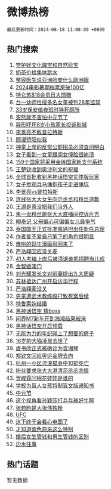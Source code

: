 # 微博热榜

`最后更新时间：2024-08-18 11:08:09 +0800`

## 热门搜索

1. [守护好文化瑰宝和自然珍宝](https://m.weibo.cn/search?containerid=100103type%3D1%26t%3D10%26q%3D%23%E5%AE%88%E6%8A%A4%E5%A5%BD%E6%96%87%E5%8C%96%E7%91%B0%E5%AE%9D%E5%92%8C%E8%87%AA%E7%84%B6%E7%8F%8D%E5%AE%9D%23&stream_entry_id=51&isnewpage=1&extparam=seat%3D1%26stream_entry_id%3D51%26c_type%3D51%26dgr%3D0%26cate%3D10103%26q%3D%2523%25E5%25AE%2588%25E6%258A%25A4%25E5%25A5%25BD%25E6%2596%2587%25E5%258C%2596%25E7%2591%25B0%25E5%25AE%259D%25E5%2592%258C%25E8%2587%25AA%25E7%2584%25B6%25E7%258F%258D%25E5%25AE%259D%2523%26pos%3D0%26filter_type%3Drealtimehot%26display_time%3D1723950488%26pre_seqid%3D172395048880390486185)
1. [奶茶价格集体跳水](https://m.weibo.cn/search?containerid=100103type%3D1%26t%3D10%26q%3D%23%E5%A5%B6%E8%8C%B6%E4%BB%B7%E6%A0%BC%E9%9B%86%E4%BD%93%E8%B7%B3%E6%B0%B4%23&stream_entry_id=31&isnewpage=1&extparam=seat%3D1%26stream_entry_id%3D31%26q%3D%2523%25E5%25A5%25B6%25E8%258C%25B6%25E4%25BB%25B7%25E6%25A0%25BC%25E9%259B%2586%25E4%25BD%2593%25E8%25B7%25B3%25E6%25B0%25B4%2523%26dgr%3D0%26pos%3D0%26filter_type%3Drealtimehot%26band_rank%3D1%26c_type%3D31%26lcate%3D5001%26realpos%3D1%26cate%3D5001%26flag%3D1%26display_time%3D1723950488%26pre_seqid%3D172395048880390486185)
1. [整容医生说亚洲脸安什么欧洲眼](https://m.weibo.cn/search?containerid=100103type%3D1%26t%3D10%26q%3D%23%E6%95%B4%E5%AE%B9%E5%8C%BB%E7%94%9F%E8%AF%B4%E4%BA%9A%E6%B4%B2%E8%84%B8%E5%AE%89%E4%BB%80%E4%B9%88%E6%AC%A7%E6%B4%B2%E7%9C%BC%23&stream_entry_id=31&isnewpage=1&extparam=seat%3D1%26stream_entry_id%3D31%26q%3D%2523%25E6%2595%25B4%25E5%25AE%25B9%25E5%258C%25BB%25E7%2594%259F%25E8%25AF%25B4%25E4%25BA%259A%25E6%25B4%25B2%25E8%2584%25B8%25E5%25AE%2589%25E4%25BB%2580%25E4%25B9%2588%25E6%25AC%25A7%25E6%25B4%25B2%25E7%259C%25BC%2523%26dgr%3D0%26pos%3D1%26filter_type%3Drealtimehot%26band_rank%3D2%26c_type%3D31%26lcate%3D5001%26realpos%3D2%26cate%3D5001%26flag%3D2%26display_time%3D1723950488%26pre_seqid%3D172395048880390486185)
1. [2024电影暑期档票房破100亿](https://m.weibo.cn/search?containerid=100103type%3D1%26t%3D10%26q%3D%232024%E7%94%B5%E5%BD%B1%E6%9A%91%E6%9C%9F%E6%A1%A3%E7%A5%A8%E6%88%BF%E7%A0%B4100%E4%BA%BF%23&stream_entry_id=31&isnewpage=1&extparam=seat%3D1%26stream_entry_id%3D31%26q%3D%25232024%25E7%2594%25B5%25E5%25BD%25B1%25E6%259A%2591%25E6%259C%259F%25E6%25A1%25A3%25E7%25A5%25A8%25E6%2588%25BF%25E7%25A0%25B4100%25E4%25BA%25BF%2523%26dgr%3D0%26pos%3D2%26filter_type%3Drealtimehot%26band_rank%3D3%26c_type%3D31%26lcate%3D5001%26realpos%3D3%26cate%3D5001%26flag%3D1%26display_time%3D1723950488%26pre_seqid%3D172395048880390486185)
1. [特仑苏818会员日大馈赠](https://m.weibo.cn/search?containerid=100103type%3D1%26t%3D10%26q%3D%23%E7%89%B9%E4%BB%91%E8%8B%8F818%E4%BC%9A%E5%91%98%E6%97%A5%E5%A4%A7%E9%A6%88%E8%B5%A0%23&stream_entry_id=31&isnewpage=1&extparam=seat%3D1%26stream_entry_id%3D31%26q%3D%2523%25E7%2589%25B9%25E4%25BB%2591%25E8%258B%258F818%25E4%25BC%259A%25E5%2591%2598%25E6%2597%25A5%25E5%25A4%25A7%25E9%25A6%2588%25E8%25B5%25A0%2523%26dgr%3D0%26adid%3D250518%26pos%3D3%26filter_type%3Drealtimehot%26band_rank%3D4%26c_type%3D31%26is_ad_pos%3D1%26lcate%3D5001%26topic_ad%3D1%26cate%3D5001%26display_time%3D1723950488%26pre_seqid%3D172395048880390486185)
1. [台一幼师性侵多名女童被判28年监禁](https://m.weibo.cn/search?containerid=100103type%3D1%26t%3D10%26q%3D%23%E5%8F%B0%E4%B8%80%E5%B9%BC%E5%B8%88%E6%80%A7%E4%BE%B5%E5%A4%9A%E5%90%8D%E5%A5%B3%E7%AB%A5%E8%A2%AB%E5%88%A428%E5%B9%B4%E7%9B%91%E7%A6%81%23&stream_entry_id=31&isnewpage=1&extparam=seat%3D1%26stream_entry_id%3D31%26q%3D%2523%25E5%258F%25B0%25E4%25B8%2580%25E5%25B9%25BC%25E5%25B8%2588%25E6%2580%25A7%25E4%25BE%25B5%25E5%25A4%259A%25E5%2590%258D%25E5%25A5%25B3%25E7%25AB%25A5%25E8%25A2%25AB%25E5%2588%25A428%25E5%25B9%25B4%25E7%259B%2591%25E7%25A6%2581%2523%26dgr%3D0%26pos%3D4%26filter_type%3Drealtimehot%26band_rank%3D4%26c_type%3D31%26lcate%3D5001%26realpos%3D4%26cate%3D5001%26flag%3D1%26display_time%3D1723950488%26pre_seqid%3D172395048880390486185)
1. [33岁保安值夜班时猝死厕所](https://m.weibo.cn/search?containerid=100103type%3D1%26t%3D10%26q%3D%2333%E5%B2%81%E4%BF%9D%E5%AE%89%E5%80%BC%E5%A4%9C%E7%8F%AD%E6%97%B6%E7%8C%9D%E6%AD%BB%E5%8E%95%E6%89%80%23&stream_entry_id=31&isnewpage=1&extparam=seat%3D1%26stream_entry_id%3D31%26q%3D%252333%25E5%25B2%2581%25E4%25BF%259D%25E5%25AE%2589%25E5%2580%25BC%25E5%25A4%259C%25E7%258F%25AD%25E6%2597%25B6%25E7%258C%259D%25E6%25AD%25BB%25E5%258E%2595%25E6%2589%2580%2523%26dgr%3D0%26pos%3D5%26filter_type%3Drealtimehot%26band_rank%3D5%26c_type%3D31%26lcate%3D5001%26realpos%3D5%26cate%3D5001%26flag%3D0%26display_time%3D1723950488%26pre_seqid%3D172395048880390486185)
1. [突然就不害怕中元节了](https://m.weibo.cn/search?containerid=100103type%3D1%26t%3D10%26q%3D%E7%AA%81%E7%84%B6%E5%B0%B1%E4%B8%8D%E5%AE%B3%E6%80%95%E4%B8%AD%E5%85%83%E8%8A%82%E4%BA%86&stream_entry_id=31&isnewpage=1&extparam=seat%3D1%26stream_entry_id%3D31%26q%3D%25E7%25AA%2581%25E7%2584%25B6%25E5%25B0%25B1%25E4%25B8%258D%25E5%25AE%25B3%25E6%2580%2595%25E4%25B8%25AD%25E5%2585%2583%25E8%258A%2582%25E4%25BA%2586%26dgr%3D0%26pos%3D6%26filter_type%3Drealtimehot%26band_rank%3D6%26c_type%3D31%26lcate%3D5001%26realpos%3D6%26cate%3D5001%26flag%3D2%26display_time%3D1723950488%26pre_seqid%3D172395048880390486185)
1. [异形吓坏8岁小孩家长投诉影城](https://m.weibo.cn/search?containerid=100103type%3D1%26t%3D10%26q%3D%23%E5%BC%82%E5%BD%A2%E5%90%93%E5%9D%8F8%E5%B2%81%E5%B0%8F%E5%AD%A9%E5%AE%B6%E9%95%BF%E6%8A%95%E8%AF%89%E5%BD%B1%E5%9F%8E%23&stream_entry_id=31&isnewpage=1&extparam=seat%3D1%26stream_entry_id%3D31%26q%3D%2523%25E5%25BC%2582%25E5%25BD%25A2%25E5%2590%2593%25E5%259D%258F8%25E5%25B2%2581%25E5%25B0%258F%25E5%25AD%25A9%25E5%25AE%25B6%25E9%2595%25BF%25E6%258A%2595%25E8%25AF%2589%25E5%25BD%25B1%25E5%259F%258E%2523%26dgr%3D0%26pos%3D7%26filter_type%3Drealtimehot%26band_rank%3D7%26c_type%3D31%26lcate%3D5001%26realpos%3D7%26cate%3D5001%26flag%3D2%26display_time%3D1723950488%26pre_seqid%3D172395048880390486185)
1. [李景亮不敌普拉特斯](https://m.weibo.cn/search?containerid=100103type%3D1%26t%3D10%26q%3D%23%E6%9D%8E%E6%99%AF%E4%BA%AE%E4%B8%8D%E6%95%8C%E6%99%AE%E6%8B%89%E7%89%B9%E6%96%AF%23&stream_entry_id=31&isnewpage=1&extparam=seat%3D1%26stream_entry_id%3D31%26q%3D%2523%25E6%259D%258E%25E6%2599%25AF%25E4%25BA%25AE%25E4%25B8%258D%25E6%2595%258C%25E6%2599%25AE%25E6%258B%2589%25E7%2589%25B9%25E6%2596%25AF%2523%26dgr%3D0%26pos%3D8%26filter_type%3Drealtimehot%26band_rank%3D8%26c_type%3D31%26lcate%3D5001%26realpos%3D8%26cate%3D5001%26flag%3D1%26display_time%3D1723950488%26pre_seqid%3D172395048880390486185)
1. [顾漫骄阳似我](https://m.weibo.cn/search?containerid=100103type%3D1%26t%3D10%26q%3D%E9%A1%BE%E6%BC%AB%E9%AA%84%E9%98%B3%E4%BC%BC%E6%88%91&stream_entry_id=31&isnewpage=1&extparam=seat%3D1%26stream_entry_id%3D31%26q%3D%25E9%25A1%25BE%25E6%25BC%25AB%25E9%25AA%2584%25E9%2598%25B3%25E4%25BC%25BC%25E6%2588%2591%26dgr%3D0%26pos%3D9%26filter_type%3Drealtimehot%26band_rank%3D9%26c_type%3D31%26lcate%3D5001%26realpos%3D9%26cate%3D5001%26flag%3D2%26display_time%3D1723950488%26pre_seqid%3D172395048880390486185)
1. [神童上岸的反常公职招录必须查问明白](https://m.weibo.cn/search?containerid=100103type%3D1%26t%3D10%26q%3D%23%E7%A5%9E%E7%AB%A5%E4%B8%8A%E5%B2%B8%E7%9A%84%E5%8F%8D%E5%B8%B8%E5%85%AC%E8%81%8C%E6%8B%9B%E5%BD%95%E5%BF%85%E9%A1%BB%E6%9F%A5%E9%97%AE%E6%98%8E%E7%99%BD%23&stream_entry_id=31&isnewpage=1&extparam=seat%3D1%26stream_entry_id%3D31%26q%3D%2523%25E7%25A5%259E%25E7%25AB%25A5%25E4%25B8%258A%25E5%25B2%25B8%25E7%259A%2584%25E5%258F%258D%25E5%25B8%25B8%25E5%2585%25AC%25E8%2581%258C%25E6%258B%259B%25E5%25BD%2595%25E5%25BF%2585%25E9%25A1%25BB%25E6%259F%25A5%25E9%2597%25AE%25E6%2598%258E%25E7%2599%25BD%2523%26dgr%3D0%26pos%3D10%26filter_type%3Drealtimehot%26band_rank%3D10%26c_type%3D31%26lcate%3D5001%26realpos%3D10%26cate%3D5001%26flag%3D1%26display_time%3D1723950488%26pre_seqid%3D172395048880390486185)
1. [女子看到一女童跟闺女撞脸很崩溃](https://m.weibo.cn/search?containerid=100103type%3D1%26t%3D10%26q%3D%23%E5%A5%B3%E5%AD%90%E7%9C%8B%E5%88%B0%E4%B8%80%E5%A5%B3%E7%AB%A5%E8%B7%9F%E9%97%BA%E5%A5%B3%E6%92%9E%E8%84%B8%E5%BE%88%E5%B4%A9%E6%BA%83%23&stream_entry_id=31&isnewpage=1&extparam=seat%3D1%26stream_entry_id%3D31%26q%3D%2523%25E5%25A5%25B3%25E5%25AD%2590%25E7%259C%258B%25E5%2588%25B0%25E4%25B8%2580%25E5%25A5%25B3%25E7%25AB%25A5%25E8%25B7%259F%25E9%2597%25BA%25E5%25A5%25B3%25E6%2592%259E%25E8%2584%25B8%25E5%25BE%2588%25E5%25B4%25A9%25E6%25BA%2583%2523%26dgr%3D0%26pos%3D11%26filter_type%3Drealtimehot%26band_rank%3D11%26c_type%3D31%26lcate%3D5001%26realpos%3D11%26cate%3D5001%26flag%3D2%26display_time%3D1723950488%26pre_seqid%3D172395048880390486185)
1. [159个国家将采用金砖国家新支付系统](https://m.weibo.cn/search?containerid=100103type%3D1%26t%3D10%26q%3D%23159%E4%B8%AA%E5%9B%BD%E5%AE%B6%E5%B0%86%E9%87%87%E7%94%A8%E9%87%91%E7%A0%96%E5%9B%BD%E5%AE%B6%E6%96%B0%E6%94%AF%E4%BB%98%E7%B3%BB%E7%BB%9F%23&stream_entry_id=31&isnewpage=1&extparam=seat%3D1%26stream_entry_id%3D31%26q%3D%2523159%25E4%25B8%25AA%25E5%259B%25BD%25E5%25AE%25B6%25E5%25B0%2586%25E9%2587%2587%25E7%2594%25A8%25E9%2587%2591%25E7%25A0%2596%25E5%259B%25BD%25E5%25AE%25B6%25E6%2596%25B0%25E6%2594%25AF%25E4%25BB%2598%25E7%25B3%25BB%25E7%25BB%259F%2523%26dgr%3D0%26pos%3D12%26filter_type%3Drealtimehot%26band_rank%3D12%26c_type%3D31%26lcate%3D5001%26realpos%3D12%26cate%3D5001%26flag%3D0%26display_time%3D1723950488%26pre_seqid%3D172395048880390486185)
1. [王楚钦收到奥沙利文的祝福](https://m.weibo.cn/search?containerid=100103type%3D1%26t%3D10%26q%3D%E7%8E%8B%E6%A5%9A%E9%92%A6%E6%94%B6%E5%88%B0%E5%A5%A5%E6%B2%99%E5%88%A9%E6%96%87%E7%9A%84%E7%A5%9D%E7%A6%8F&stream_entry_id=31&isnewpage=1&extparam=seat%3D1%26stream_entry_id%3D31%26q%3D%25E7%258E%258B%25E6%25A5%259A%25E9%2592%25A6%25E6%2594%25B6%25E5%2588%25B0%25E5%25A5%25A5%25E6%25B2%2599%25E5%2588%25A9%25E6%2596%2587%25E7%259A%2584%25E7%25A5%259D%25E7%25A6%258F%26dgr%3D0%26pos%3D13%26filter_type%3Drealtimehot%26band_rank%3D13%26c_type%3D31%26lcate%3D5001%26realpos%3D13%26cate%3D5001%26flag%3D2%26display_time%3D1723950488%26pre_seqid%3D172395048880390486185)
1. [全球首批收到黑神话悟空实体版玩家](https://m.weibo.cn/search?containerid=100103type%3D1%26t%3D10%26q%3D%23%E5%85%A8%E7%90%83%E9%A6%96%E6%89%B9%E6%94%B6%E5%88%B0%E9%BB%91%E7%A5%9E%E8%AF%9D%E6%82%9F%E7%A9%BA%E5%AE%9E%E4%BD%93%E7%89%88%E7%8E%A9%E5%AE%B6%23&stream_entry_id=31&isnewpage=1&extparam=seat%3D1%26stream_entry_id%3D31%26q%3D%2523%25E5%2585%25A8%25E7%2590%2583%25E9%25A6%2596%25E6%2589%25B9%25E6%2594%25B6%25E5%2588%25B0%25E9%25BB%2591%25E7%25A5%259E%25E8%25AF%259D%25E6%2582%259F%25E7%25A9%25BA%25E5%25AE%259E%25E4%25BD%2593%25E7%2589%2588%25E7%258E%25A9%25E5%25AE%25B6%2523%26dgr%3D0%26pos%3D14%26filter_type%3Drealtimehot%26band_rank%3D14%26c_type%3D31%26lcate%3D5001%26realpos%3D14%26cate%3D5001%26flag%3D1%26display_time%3D1723950488%26pre_seqid%3D172395048880390486185)
1. [女子参观兵马俑抱孩子走进俑坑](https://m.weibo.cn/search?containerid=100103type%3D1%26t%3D10%26q%3D%23%E5%A5%B3%E5%AD%90%E5%8F%82%E8%A7%82%E5%85%B5%E9%A9%AC%E4%BF%91%E6%8A%B1%E5%AD%A9%E5%AD%90%E8%B5%B0%E8%BF%9B%E4%BF%91%E5%9D%91%23&stream_entry_id=31&isnewpage=1&extparam=seat%3D1%26stream_entry_id%3D31%26q%3D%2523%25E5%25A5%25B3%25E5%25AD%2590%25E5%258F%2582%25E8%25A7%2582%25E5%2585%25B5%25E9%25A9%25AC%25E4%25BF%2591%25E6%258A%25B1%25E5%25AD%25A9%25E5%25AD%2590%25E8%25B5%25B0%25E8%25BF%259B%25E4%25BF%2591%25E5%259D%2591%2523%26dgr%3D0%26pos%3D15%26filter_type%3Drealtimehot%26band_rank%3D15%26c_type%3D31%26lcate%3D5001%26realpos%3D15%26cate%3D5001%26flag%3D0%26display_time%3D1723950488%26pre_seqid%3D172395048880390486185)
1. [李景亮vs普拉特斯](https://m.weibo.cn/search?containerid=100103type%3D1%26t%3D10%26q%3D%E6%9D%8E%E6%99%AF%E4%BA%AEvs%E6%99%AE%E6%8B%89%E7%89%B9%E6%96%AF&stream_entry_id=31&isnewpage=1&extparam=seat%3D1%26stream_entry_id%3D31%26q%3D%25E6%259D%258E%25E6%2599%25AF%25E4%25BA%25AEvs%25E6%2599%25AE%25E6%258B%2589%25E7%2589%25B9%25E6%2596%25AF%26dgr%3D0%26pos%3D16%26filter_type%3Drealtimehot%26band_rank%3D16%26c_type%3D31%26lcate%3D5001%26realpos%3D16%26cate%3D5001%26flag%3D1%26display_time%3D1723950488%26pre_seqid%3D172395048880390486185)
1. [连线张大大女生向范丞丞和粉丝道歉](https://m.weibo.cn/search?containerid=100103type%3D1%26t%3D10%26q%3D%23%E8%BF%9E%E7%BA%BF%E5%BC%A0%E5%A4%A7%E5%A4%A7%E5%A5%B3%E7%94%9F%E5%90%91%E8%8C%83%E4%B8%9E%E4%B8%9E%E5%92%8C%E7%B2%89%E4%B8%9D%E9%81%93%E6%AD%89%23&stream_entry_id=31&isnewpage=1&extparam=seat%3D1%26stream_entry_id%3D31%26q%3D%2523%25E8%25BF%259E%25E7%25BA%25BF%25E5%25BC%25A0%25E5%25A4%25A7%25E5%25A4%25A7%25E5%25A5%25B3%25E7%2594%259F%25E5%2590%2591%25E8%258C%2583%25E4%25B8%259E%25E4%25B8%259E%25E5%2592%258C%25E7%25B2%2589%25E4%25B8%259D%25E9%2581%2593%25E6%25AD%2589%2523%26dgr%3D0%26pos%3D17%26filter_type%3Drealtimehot%26band_rank%3D17%26c_type%3D31%26lcate%3D5001%26realpos%3D17%26cate%3D5001%26flag%3D1%26display_time%3D1723950488%26pre_seqid%3D172395048880390486185)
1. [王源是真没把我们当外人](https://m.weibo.cn/search?containerid=100103type%3D1%26t%3D10%26q%3D%E7%8E%8B%E6%BA%90%E6%98%AF%E7%9C%9F%E6%B2%A1%E6%8A%8A%E6%88%91%E4%BB%AC%E5%BD%93%E5%A4%96%E4%BA%BA&stream_entry_id=31&isnewpage=1&extparam=seat%3D1%26stream_entry_id%3D31%26q%3D%25E7%258E%258B%25E6%25BA%2590%25E6%2598%25AF%25E7%259C%259F%25E6%25B2%25A1%25E6%258A%258A%25E6%2588%2591%25E4%25BB%25AC%25E5%25BD%2593%25E5%25A4%2596%25E4%25BA%25BA%26dgr%3D0%26pos%3D18%26filter_type%3Drealtimehot%26band_rank%3D18%26c_type%3D31%26lcate%3D5001%26realpos%3D18%26cate%3D5001%26flag%3D1%26display_time%3D1723950488%26pre_seqid%3D172395048880390486185)
1. [朱一龙粉丝跑张大大直播间控诉片方](https://m.weibo.cn/search?containerid=100103type%3D1%26t%3D10%26q%3D%E6%9C%B1%E4%B8%80%E9%BE%99%E7%B2%89%E4%B8%9D%E8%B7%91%E5%BC%A0%E5%A4%A7%E5%A4%A7%E7%9B%B4%E6%92%AD%E9%97%B4%E6%8E%A7%E8%AF%89%E7%89%87%E6%96%B9&stream_entry_id=31&isnewpage=1&extparam=seat%3D1%26stream_entry_id%3D31%26q%3D%25E6%259C%25B1%25E4%25B8%2580%25E9%25BE%2599%25E7%25B2%2589%25E4%25B8%259D%25E8%25B7%2591%25E5%25BC%25A0%25E5%25A4%25A7%25E5%25A4%25A7%25E7%259B%25B4%25E6%2592%25AD%25E9%2597%25B4%25E6%258E%25A7%25E8%25AF%2589%25E7%2589%2587%25E6%2596%25B9%26dgr%3D0%26pos%3D19%26filter_type%3Drealtimehot%26band_rank%3D19%26c_type%3D31%26lcate%3D5001%26realpos%3D19%26cate%3D5001%26flag%3D0%26display_time%3D1723950488%26pre_seqid%3D172395048880390486185)
1. [柳舟记 父母偏心可偏偏女儿最争气](https://m.weibo.cn/search?containerid=100103type%3D1%26t%3D10%26q%3D%E6%9F%B3%E8%88%9F%E8%AE%B0+%E7%88%B6%E6%AF%8D%E5%81%8F%E5%BF%83%E5%8F%AF%E5%81%8F%E5%81%8F%E5%A5%B3%E5%84%BF%E6%9C%80%E4%BA%89%E6%B0%94&stream_entry_id=31&isnewpage=1&extparam=seat%3D1%26stream_entry_id%3D31%26q%3D%25E6%259F%25B3%25E8%2588%259F%25E8%25AE%25B0%2520%25E7%2588%25B6%25E6%25AF%258D%25E5%2581%258F%25E5%25BF%2583%25E5%258F%25AF%25E5%2581%258F%25E5%2581%258F%25E5%25A5%25B3%25E5%2584%25BF%25E6%259C%2580%25E4%25BA%2589%25E6%25B0%2594%26dgr%3D0%26pos%3D20%26filter_type%3Drealtimehot%26band_rank%3D20%26c_type%3D31%26lcate%3D5001%26realpos%3D20%26cate%3D5001%26flag%3D1%26display_time%3D1723950488%26pre_seqid%3D172395048880390486185)
1. [泰国国王正式批准佩通坦出任新任总理](https://m.weibo.cn/search?containerid=100103type%3D1%26t%3D10%26q%3D%23%E6%B3%B0%E5%9B%BD%E5%9B%BD%E7%8E%8B%E6%AD%A3%E5%BC%8F%E6%89%B9%E5%87%86%E4%BD%A9%E9%80%9A%E5%9D%A6%E5%87%BA%E4%BB%BB%E6%96%B0%E4%BB%BB%E6%80%BB%E7%90%86%23&stream_entry_id=31&isnewpage=1&extparam=seat%3D1%26stream_entry_id%3D31%26q%3D%2523%25E6%25B3%25B0%25E5%259B%25BD%25E5%259B%25BD%25E7%258E%258B%25E6%25AD%25A3%25E5%25BC%258F%25E6%2589%25B9%25E5%2587%2586%25E4%25BD%25A9%25E9%2580%259A%25E5%259D%25A6%25E5%2587%25BA%25E4%25BB%25BB%25E6%2596%25B0%25E4%25BB%25BB%25E6%2580%25BB%25E7%2590%2586%2523%26dgr%3D0%26pos%3D21%26filter_type%3Drealtimehot%26band_rank%3D21%26c_type%3D31%26lcate%3D5001%26realpos%3D21%26cate%3D5001%26flag%3D1%26display_time%3D1723950488%26pre_seqid%3D172395048880390486185)
1. [作者爱不爱自己笔下的角色很明显](https://m.weibo.cn/search?containerid=100103type%3D1%26t%3D10%26q%3D%E4%BD%9C%E8%80%85%E7%88%B1%E4%B8%8D%E7%88%B1%E8%87%AA%E5%B7%B1%E7%AC%94%E4%B8%8B%E7%9A%84%E8%A7%92%E8%89%B2%E5%BE%88%E6%98%8E%E6%98%BE&stream_entry_id=31&isnewpage=1&extparam=seat%3D1%26stream_entry_id%3D31%26q%3D%25E4%25BD%259C%25E8%2580%2585%25E7%2588%25B1%25E4%25B8%258D%25E7%2588%25B1%25E8%2587%25AA%25E5%25B7%25B1%25E7%25AC%2594%25E4%25B8%258B%25E7%259A%2584%25E8%25A7%2592%25E8%2589%25B2%25E5%25BE%2588%25E6%2598%258E%25E6%2598%25BE%26dgr%3D0%26pos%3D22%26filter_type%3Drealtimehot%26band_rank%3D22%26c_type%3D31%26lcate%3D5001%26realpos%3D22%26cate%3D5001%26flag%3D0%26display_time%3D1723950488%26pre_seqid%3D172395048880390486185)
1. [难哄的妈生漫画风回来了](https://m.weibo.cn/search?containerid=100103type%3D1%26t%3D10%26q%3D%E9%9A%BE%E5%93%84%E7%9A%84%E5%A6%88%E7%94%9F%E6%BC%AB%E7%94%BB%E9%A3%8E%E5%9B%9E%E6%9D%A5%E4%BA%86&stream_entry_id=31&isnewpage=1&extparam=seat%3D1%26stream_entry_id%3D31%26q%3D%25E9%259A%25BE%25E5%2593%2584%25E7%259A%2584%25E5%25A6%2588%25E7%2594%259F%25E6%25BC%25AB%25E7%2594%25BB%25E9%25A3%258E%25E5%259B%259E%25E6%259D%25A5%25E4%25BA%2586%26dgr%3D0%26pos%3D23%26filter_type%3Drealtimehot%26band_rank%3D23%26c_type%3D31%26lcate%3D5001%26realpos%3D23%26cate%3D5001%26flag%3D1%26display_time%3D1723950488%26pre_seqid%3D172395048880390486185)
1. [严浩翔回应没关麦](https://m.weibo.cn/search?containerid=100103type%3D1%26t%3D10%26q%3D%23%E4%B8%A5%E6%B5%A9%E7%BF%94%E5%9B%9E%E5%BA%94%E6%B2%A1%E5%85%B3%E9%BA%A6%23&stream_entry_id=31&isnewpage=1&extparam=seat%3D1%26stream_entry_id%3D31%26q%3D%2523%25E4%25B8%25A5%25E6%25B5%25A9%25E7%25BF%2594%25E5%259B%259E%25E5%25BA%2594%25E6%25B2%25A1%25E5%2585%25B3%25E9%25BA%25A6%2523%26dgr%3D0%26pos%3D24%26filter_type%3Drealtimehot%26band_rank%3D24%26c_type%3D31%26lcate%3D5001%26realpos%3D24%26cate%3D5001%26flag%3D0%26display_time%3D1723950488%26pre_seqid%3D172395048880390486185)
1. [41人考编上岸后被清退谁把招聘当儿戏](https://m.weibo.cn/search?containerid=100103type%3D1%26t%3D10%26q%3D%2341%E4%BA%BA%E8%80%83%E7%BC%96%E4%B8%8A%E5%B2%B8%E5%90%8E%E8%A2%AB%E6%B8%85%E9%80%80%E8%B0%81%E6%8A%8A%E6%8B%9B%E8%81%98%E5%BD%93%E5%84%BF%E6%88%8F%23&stream_entry_id=31&isnewpage=1&extparam=seat%3D1%26stream_entry_id%3D31%26q%3D%252341%25E4%25BA%25BA%25E8%2580%2583%25E7%25BC%2596%25E4%25B8%258A%25E5%25B2%25B8%25E5%2590%258E%25E8%25A2%25AB%25E6%25B8%2585%25E9%2580%2580%25E8%25B0%2581%25E6%258A%258A%25E6%258B%259B%25E8%2581%2598%25E5%25BD%2593%25E5%2584%25BF%25E6%2588%258F%2523%26dgr%3D0%26pos%3D25%26filter_type%3Drealtimehot%26band_rank%3D25%26c_type%3D31%26lcate%3D5001%26realpos%3D25%26cate%3D5001%26flag%3D0%26display_time%3D1723950488%26pre_seqid%3D172395048880390486185)
1. [金智媛澳门](https://m.weibo.cn/search?containerid=100103type%3D1%26t%3D10%26q%3D%E9%87%91%E6%99%BA%E5%AA%9B%E6%BE%B3%E9%97%A8&stream_entry_id=31&isnewpage=1&extparam=seat%3D1%26stream_entry_id%3D31%26q%3D%25E9%2587%2591%25E6%2599%25BA%25E5%25AA%259B%25E6%25BE%25B3%25E9%2597%25A8%26dgr%3D0%26pos%3D26%26filter_type%3Drealtimehot%26band_rank%3D26%26c_type%3D31%26lcate%3D5001%26realpos%3D26%26cate%3D5001%26flag%3D0%26display_time%3D1723950488%26pre_seqid%3D172395048880390486185)
1. [刘光耀发长文对前妻提出九大质疑](https://m.weibo.cn/search?containerid=100103type%3D1%26t%3D10%26q%3D%23%E5%88%98%E5%85%89%E8%80%80%E5%8F%91%E9%95%BF%E6%96%87%E5%AF%B9%E5%89%8D%E5%A6%BB%E6%8F%90%E5%87%BA%E4%B9%9D%E5%A4%A7%E8%B4%A8%E7%96%91%23&stream_entry_id=31&isnewpage=1&extparam=seat%3D1%26stream_entry_id%3D31%26q%3D%2523%25E5%2588%2598%25E5%2585%2589%25E8%2580%2580%25E5%258F%2591%25E9%2595%25BF%25E6%2596%2587%25E5%25AF%25B9%25E5%2589%258D%25E5%25A6%25BB%25E6%258F%2590%25E5%2587%25BA%25E4%25B9%259D%25E5%25A4%25A7%25E8%25B4%25A8%25E7%2596%2591%2523%26dgr%3D0%26pos%3D27%26filter_type%3Drealtimehot%26band_rank%3D27%26c_type%3D31%26lcate%3D5001%26realpos%3D27%26cate%3D5001%26flag%3D1%26display_time%3D1723950488%26pre_seqid%3D172395048880390486185)
1. [苏林抵达广州开启访华行程](https://m.weibo.cn/search?containerid=100103type%3D1%26t%3D10%26q%3D%23%E8%8B%8F%E6%9E%97%E6%8A%B5%E8%BE%BE%E5%B9%BF%E5%B7%9E%E5%BC%80%E5%90%AF%E8%AE%BF%E5%8D%8E%E8%A1%8C%E7%A8%8B%23&stream_entry_id=31&isnewpage=1&extparam=seat%3D1%26stream_entry_id%3D31%26q%3D%2523%25E8%258B%258F%25E6%259E%2597%25E6%258A%25B5%25E8%25BE%25BE%25E5%25B9%25BF%25E5%25B7%259E%25E5%25BC%2580%25E5%2590%25AF%25E8%25AE%25BF%25E5%258D%258E%25E8%25A1%258C%25E7%25A8%258B%2523%26dgr%3D0%26pos%3D28%26filter_type%3Drealtimehot%26band_rank%3D28%26c_type%3D31%26lcate%3D5001%26realpos%3D28%26cate%3D5001%26flag%3D1%26display_time%3D1723950488%26pre_seqid%3D172395048880390486185)
1. [严浩翔麦没关](https://m.weibo.cn/search?containerid=100103type%3D1%26t%3D10%26q%3D%E4%B8%A5%E6%B5%A9%E7%BF%94%E9%BA%A6%E6%B2%A1%E5%85%B3&stream_entry_id=31&isnewpage=1&extparam=seat%3D1%26stream_entry_id%3D31%26q%3D%25E4%25B8%25A5%25E6%25B5%25A9%25E7%25BF%2594%25E9%25BA%25A6%25E6%25B2%25A1%25E5%2585%25B3%26dgr%3D0%26pos%3D29%26filter_type%3Drealtimehot%26band_rank%3D29%26c_type%3D31%26lcate%3D5001%26realpos%3D29%26cate%3D5001%26flag%3D0%26display_time%3D1723950488%26pre_seqid%3D172395048880390486185)
1. [男童遭武术教练殴打致死案后续](https://m.weibo.cn/search?containerid=100103type%3D1%26t%3D10%26q%3D%23%E7%94%B7%E7%AB%A5%E9%81%AD%E6%AD%A6%E6%9C%AF%E6%95%99%E7%BB%83%E6%AE%B4%E6%89%93%E8%87%B4%E6%AD%BB%E6%A1%88%E5%90%8E%E7%BB%AD%23&stream_entry_id=31&isnewpage=1&extparam=seat%3D1%26stream_entry_id%3D31%26q%3D%2523%25E7%2594%25B7%25E7%25AB%25A5%25E9%2581%25AD%25E6%25AD%25A6%25E6%259C%25AF%25E6%2595%2599%25E7%25BB%2583%25E6%25AE%25B4%25E6%2589%2593%25E8%2587%25B4%25E6%25AD%25BB%25E6%25A1%2588%25E5%2590%258E%25E7%25BB%25AD%2523%26dgr%3D0%26pos%3D30%26filter_type%3Drealtimehot%26band_rank%3D30%26c_type%3D31%26lcate%3D5001%26realpos%3D30%26cate%3D5001%26flag%3D0%26display_time%3D1723950488%26pre_seqid%3D172395048880390486185)
1. [特鲁索娃结婚](https://m.weibo.cn/search?containerid=100103type%3D1%26t%3D10%26q%3D%23%E7%89%B9%E9%B2%81%E7%B4%A2%E5%A8%83%E7%BB%93%E5%A9%9A%23&stream_entry_id=31&isnewpage=1&extparam=seat%3D1%26stream_entry_id%3D31%26q%3D%2523%25E7%2589%25B9%25E9%25B2%2581%25E7%25B4%25A2%25E5%25A8%2583%25E7%25BB%2593%25E5%25A9%259A%2523%26dgr%3D0%26pos%3D31%26filter_type%3Drealtimehot%26band_rank%3D31%26c_type%3D31%26lcate%3D5001%26realpos%3D31%26cate%3D5001%26flag%3D0%26display_time%3D1723950488%26pre_seqid%3D172395048880390486185)
1. [黑神话悟空 猜boss](https://m.weibo.cn/search?containerid=100103type%3D1%26t%3D10%26q%3D%E9%BB%91%E7%A5%9E%E8%AF%9D%E6%82%9F%E7%A9%BA+%E7%8C%9Cboss&stream_entry_id=31&isnewpage=1&extparam=seat%3D1%26stream_entry_id%3D31%26q%3D%25E9%25BB%2591%25E7%25A5%259E%25E8%25AF%259D%25E6%2582%259F%25E7%25A9%25BA%2520%25E7%258C%259Cboss%26dgr%3D0%26pos%3D32%26filter_type%3Drealtimehot%26band_rank%3D32%26c_type%3D31%26lcate%3D5001%26realpos%3D32%26cate%3D5001%26flag%3D1%26display_time%3D1723950488%26pre_seqid%3D172395048880390486185)
1. [问界M7新车开到海滩结果被淹](https://m.weibo.cn/search?containerid=100103type%3D1%26t%3D10%26q%3D%23%E9%97%AE%E7%95%8CM7%E6%96%B0%E8%BD%A6%E5%BC%80%E5%88%B0%E6%B5%B7%E6%BB%A9%E7%BB%93%E6%9E%9C%E8%A2%AB%E6%B7%B9%23&stream_entry_id=31&isnewpage=1&extparam=seat%3D1%26stream_entry_id%3D31%26q%3D%2523%25E9%2597%25AE%25E7%2595%258CM7%25E6%2596%25B0%25E8%25BD%25A6%25E5%25BC%2580%25E5%2588%25B0%25E6%25B5%25B7%25E6%25BB%25A9%25E7%25BB%2593%25E6%259E%259C%25E8%25A2%25AB%25E6%25B7%25B9%2523%26dgr%3D0%26pos%3D33%26filter_type%3Drealtimehot%26band_rank%3D33%26c_type%3D31%26lcate%3D5001%26realpos%3D33%26cate%3D5001%26flag%3D1%26display_time%3D1723950488%26pre_seqid%3D172395048880390486185)
1. [黑神话悟空开启预载](https://m.weibo.cn/search?containerid=100103type%3D1%26t%3D10%26q%3D%23%E9%BB%91%E7%A5%9E%E8%AF%9D%E6%82%9F%E7%A9%BA%E5%BC%80%E5%90%AF%E9%A2%84%E8%BD%BD%23&stream_entry_id=31&isnewpage=1&extparam=seat%3D1%26stream_entry_id%3D31%26q%3D%2523%25E9%25BB%2591%25E7%25A5%259E%25E8%25AF%259D%25E6%2582%259F%25E7%25A9%25BA%25E5%25BC%2580%25E5%2590%25AF%25E9%25A2%2584%25E8%25BD%25BD%2523%26dgr%3D0%26pos%3D34%26filter_type%3Drealtimehot%26band_rank%3D34%26c_type%3D31%26lcate%3D5001%26realpos%3D34%26cate%3D5001%26flag%3D1%26display_time%3D1723950488%26pre_seqid%3D172395048880390486185)
1. [无能为力的年纪碰上了想要的房子](https://m.weibo.cn/search?containerid=100103type%3D1%26t%3D10%26q%3D%E6%97%A0%E8%83%BD%E4%B8%BA%E5%8A%9B%E7%9A%84%E5%B9%B4%E7%BA%AA%E7%A2%B0%E4%B8%8A%E4%BA%86%E6%83%B3%E8%A6%81%E7%9A%84%E6%88%BF%E5%AD%90&stream_entry_id=31&isnewpage=1&extparam=seat%3D1%26stream_entry_id%3D31%26q%3D%25E6%2597%25A0%25E8%2583%25BD%25E4%25B8%25BA%25E5%258A%259B%25E7%259A%2584%25E5%25B9%25B4%25E7%25BA%25AA%25E7%25A2%25B0%25E4%25B8%258A%25E4%25BA%2586%25E6%2583%25B3%25E8%25A6%2581%25E7%259A%2584%25E6%2588%25BF%25E5%25AD%2590%26dgr%3D0%26pos%3D35%26filter_type%3Drealtimehot%26band_rank%3D35%26c_type%3D31%26lcate%3D5001%26realpos%3D35%26cate%3D5001%26flag%3D0%26display_time%3D1723950488%26pre_seqid%3D172395048880390486185)
1. [16岁的大猫凌晨去世了](https://m.weibo.cn/search?containerid=100103type%3D1%26t%3D10%26q%3D%2316%E5%B2%81%E7%9A%84%E5%A4%A7%E7%8C%AB%E5%87%8C%E6%99%A8%E5%8E%BB%E4%B8%96%E4%BA%86%23&stream_entry_id=31&isnewpage=1&extparam=seat%3D1%26stream_entry_id%3D31%26q%3D%252316%25E5%25B2%2581%25E7%259A%2584%25E5%25A4%25A7%25E7%258C%25AB%25E5%2587%258C%25E6%2599%25A8%25E5%258E%25BB%25E4%25B8%2596%25E4%25BA%2586%2523%26dgr%3D0%26pos%3D36%26filter_type%3Drealtimehot%26band_rank%3D36%26c_type%3D31%26lcate%3D5001%26realpos%3D36%26cate%3D5001%26flag%3D1%26display_time%3D1723950488%26pre_seqid%3D172395048880390486185)
1. [虞书欣正式被确诊为袁湘琴](https://m.weibo.cn/search?containerid=100103type%3D1%26t%3D10%26q%3D%E8%99%9E%E4%B9%A6%E6%AC%A3%E6%AD%A3%E5%BC%8F%E8%A2%AB%E7%A1%AE%E8%AF%8A%E4%B8%BA%E8%A2%81%E6%B9%98%E7%90%B4&stream_entry_id=31&isnewpage=1&extparam=seat%3D1%26stream_entry_id%3D31%26q%3D%25E8%2599%259E%25E4%25B9%25A6%25E6%25AC%25A3%25E6%25AD%25A3%25E5%25BC%258F%25E8%25A2%25AB%25E7%25A1%25AE%25E8%25AF%258A%25E4%25B8%25BA%25E8%25A2%2581%25E6%25B9%2598%25E7%2590%25B4%26dgr%3D0%26pos%3D37%26filter_type%3Drealtimehot%26band_rank%3D37%26c_type%3D31%26lcate%3D5001%26realpos%3D37%26cate%3D5001%26flag%3D0%26display_time%3D1723950488%26pre_seqid%3D172395048880390486185)
1. [郑钦文回应奥运金牌去向](https://m.weibo.cn/search?containerid=100103type%3D1%26t%3D10%26q%3D%23%E9%83%91%E9%92%A6%E6%96%87%E5%9B%9E%E5%BA%94%E5%A5%A5%E8%BF%90%E9%87%91%E7%89%8C%E5%8E%BB%E5%90%91%23&stream_entry_id=31&isnewpage=1&extparam=seat%3D1%26stream_entry_id%3D31%26q%3D%2523%25E9%2583%2591%25E9%2592%25A6%25E6%2596%2587%25E5%259B%259E%25E5%25BA%2594%25E5%25A5%25A5%25E8%25BF%2590%25E9%2587%2591%25E7%2589%258C%25E5%258E%25BB%25E5%2590%2591%2523%26dgr%3D0%26pos%3D38%26filter_type%3Drealtimehot%26band_rank%3D38%26c_type%3D31%26lcate%3D5001%26realpos%3D38%26cate%3D5001%26flag%3D0%26display_time%3D1723950488%26pre_seqid%3D172395048880390486185)
1. [杭州一小区流浪猫身中10箭死亡](https://m.weibo.cn/search?containerid=100103type%3D1%26t%3D10%26q%3D%23%E6%9D%AD%E5%B7%9E%E4%B8%80%E5%B0%8F%E5%8C%BA%E6%B5%81%E6%B5%AA%E7%8C%AB%E8%BA%AB%E4%B8%AD10%E7%AE%AD%E6%AD%BB%E4%BA%A1%23&stream_entry_id=31&isnewpage=1&extparam=seat%3D1%26stream_entry_id%3D31%26q%3D%2523%25E6%259D%25AD%25E5%25B7%259E%25E4%25B8%2580%25E5%25B0%258F%25E5%258C%25BA%25E6%25B5%2581%25E6%25B5%25AA%25E7%258C%25AB%25E8%25BA%25AB%25E4%25B8%25AD10%25E7%25AE%25AD%25E6%25AD%25BB%25E4%25BA%25A1%2523%26dgr%3D0%26pos%3D39%26filter_type%3Drealtimehot%26band_rank%3D39%26c_type%3D31%26lcate%3D5001%26realpos%3D39%26cate%3D5001%26flag%3D1%26display_time%3D1723950488%26pre_seqid%3D172395048880390486185)
1. [粉丝要求张大大澄清范丞丞恋情](https://m.weibo.cn/search?containerid=100103type%3D1%26t%3D10%26q%3D%23%E7%B2%89%E4%B8%9D%E8%A6%81%E6%B1%82%E5%BC%A0%E5%A4%A7%E5%A4%A7%E6%BE%84%E6%B8%85%E8%8C%83%E4%B8%9E%E4%B8%9E%E6%81%8B%E6%83%85%23&stream_entry_id=31&isnewpage=1&extparam=seat%3D1%26stream_entry_id%3D31%26q%3D%2523%25E7%25B2%2589%25E4%25B8%259D%25E8%25A6%2581%25E6%25B1%2582%25E5%25BC%25A0%25E5%25A4%25A7%25E5%25A4%25A7%25E6%25BE%2584%25E6%25B8%2585%25E8%258C%2583%25E4%25B8%259E%25E4%25B8%259E%25E6%2581%258B%25E6%2583%2585%2523%26dgr%3D0%26pos%3D40%26filter_type%3Drealtimehot%26band_rank%3D40%26c_type%3D31%26lcate%3D5001%26realpos%3D40%26cate%3D5001%26flag%3D0%26display_time%3D1723950488%26pre_seqid%3D172395048880390486185)
1. [贺峻霖问棉花娃娃是谁的](https://m.weibo.cn/search?containerid=100103type%3D1%26t%3D10%26q%3D%23%E8%B4%BA%E5%B3%BB%E9%9C%96%E9%97%AE%E6%A3%89%E8%8A%B1%E5%A8%83%E5%A8%83%E6%98%AF%E8%B0%81%E7%9A%84%23&stream_entry_id=31&isnewpage=1&extparam=seat%3D1%26stream_entry_id%3D31%26q%3D%2523%25E8%25B4%25BA%25E5%25B3%25BB%25E9%259C%2596%25E9%2597%25AE%25E6%25A3%2589%25E8%258A%25B1%25E5%25A8%2583%25E5%25A8%2583%25E6%2598%25AF%25E8%25B0%2581%25E7%259A%2584%2523%26dgr%3D0%26pos%3D41%26filter_type%3Drealtimehot%26band_rank%3D41%26c_type%3D31%26lcate%3D5001%26realpos%3D41%26cate%3D5001%26flag%3D1%26display_time%3D1723950488%26pre_seqid%3D172395048880390486185)
1. [学校为盲人女孩特制盲文版通知书](https://m.weibo.cn/search?containerid=100103type%3D1%26t%3D10%26q%3D%23%E5%AD%A6%E6%A0%A1%E4%B8%BA%E7%9B%B2%E4%BA%BA%E5%A5%B3%E5%AD%A9%E7%89%B9%E5%88%B6%E7%9B%B2%E6%96%87%E7%89%88%E9%80%9A%E7%9F%A5%E4%B9%A6%23&stream_entry_id=31&isnewpage=1&extparam=seat%3D1%26stream_entry_id%3D31%26q%3D%2523%25E5%25AD%25A6%25E6%25A0%25A1%25E4%25B8%25BA%25E7%259B%25B2%25E4%25BA%25BA%25E5%25A5%25B3%25E5%25AD%25A9%25E7%2589%25B9%25E5%2588%25B6%25E7%259B%25B2%25E6%2596%2587%25E7%2589%2588%25E9%2580%259A%25E7%259F%25A5%25E4%25B9%25A6%2523%26dgr%3D0%26pos%3D42%26filter_type%3Drealtimehot%26band_rank%3D42%26c_type%3D31%26lcate%3D5001%26realpos%3D42%26cate%3D5001%26flag%3D1%26display_time%3D1723950488%26pre_seqid%3D172395048880390486185)
1. [中元节](https://m.weibo.cn/search?containerid=100103type%3D1%26t%3D10%26q%3D%E4%B8%AD%E5%85%83%E8%8A%82&stream_entry_id=31&isnewpage=1&extparam=seat%3D1%26stream_entry_id%3D31%26q%3D%25E4%25B8%25AD%25E5%2585%2583%25E8%258A%2582%26dgr%3D0%26pos%3D43%26filter_type%3Drealtimehot%26band_rank%3D43%26c_type%3D31%26lcate%3D5001%26realpos%3D43%26cate%3D5001%26flag%3D0%26display_time%3D1723950488%26pre_seqid%3D172395048880390486185)
1. [这个视角看孙颖莎打乒乓球好牛啊](https://m.weibo.cn/search?containerid=100103type%3D1%26t%3D10%26q%3D%23%E8%BF%99%E4%B8%AA%E8%A7%86%E8%A7%92%E7%9C%8B%E5%AD%99%E9%A2%96%E8%8E%8E%E6%89%93%E4%B9%92%E4%B9%93%E7%90%83%E5%A5%BD%E7%89%9B%E5%95%8A%23&stream_entry_id=31&isnewpage=1&extparam=seat%3D1%26stream_entry_id%3D31%26q%3D%2523%25E8%25BF%2599%25E4%25B8%25AA%25E8%25A7%2586%25E8%25A7%2592%25E7%259C%258B%25E5%25AD%2599%25E9%25A2%2596%25E8%258E%258E%25E6%2589%2593%25E4%25B9%2592%25E4%25B9%2593%25E7%2590%2583%25E5%25A5%25BD%25E7%2589%259B%25E5%2595%258A%2523%26dgr%3D0%26pos%3D44%26filter_type%3Drealtimehot%26band_rank%3D44%26c_type%3D31%26lcate%3D5001%26realpos%3D44%26cate%3D5001%26flag%3D0%26display_time%3D1723950488%26pre_seqid%3D172395048880390486185)
1. [张若昀是大张伟铁粉](https://m.weibo.cn/search?containerid=100103type%3D1%26t%3D10%26q%3D%23%E5%BC%A0%E8%8B%A5%E6%98%80%E6%98%AF%E5%A4%A7%E5%BC%A0%E4%BC%9F%E9%93%81%E7%B2%89%23&stream_entry_id=31&isnewpage=1&extparam=seat%3D1%26stream_entry_id%3D31%26q%3D%2523%25E5%25BC%25A0%25E8%258B%25A5%25E6%2598%2580%25E6%2598%25AF%25E5%25A4%25A7%25E5%25BC%25A0%25E4%25BC%259F%25E9%2593%2581%25E7%25B2%2589%2523%26dgr%3D0%26pos%3D45%26filter_type%3Drealtimehot%26band_rank%3D45%26c_type%3D31%26lcate%3D5001%26realpos%3D45%26cate%3D5001%26flag%3D0%26display_time%3D1723950488%26pre_seqid%3D172395048880390486185)
1. [UFC](https://m.weibo.cn/search?containerid=100103type%3D1%26t%3D10%26q%3DUFC&stream_entry_id=31&isnewpage=1&extparam=seat%3D1%26stream_entry_id%3D31%26q%3DUFC%26dgr%3D0%26pos%3D46%26filter_type%3Drealtimehot%26band_rank%3D46%26c_type%3D31%26lcate%3D5001%26realpos%3D46%26cate%3D5001%26flag%3D1%26display_time%3D1723950488%26pre_seqid%3D172395048880390486185)
1. [这下终于会看心电图了](https://m.weibo.cn/search?containerid=100103type%3D1%26t%3D10%26q%3D%E8%BF%99%E4%B8%8B%E7%BB%88%E4%BA%8E%E4%BC%9A%E7%9C%8B%E5%BF%83%E7%94%B5%E5%9B%BE%E4%BA%86&stream_entry_id=31&isnewpage=1&extparam=seat%3D1%26stream_entry_id%3D31%26q%3D%25E8%25BF%2599%25E4%25B8%258B%25E7%25BB%2588%25E4%25BA%258E%25E4%25BC%259A%25E7%259C%258B%25E5%25BF%2583%25E7%2594%25B5%25E5%259B%25BE%25E4%25BA%2586%26dgr%3D0%26pos%3D47%26filter_type%3Drealtimehot%26band_rank%3D47%26c_type%3D31%26lcate%3D5001%26realpos%3D47%26cate%3D5001%26flag%3D0%26display_time%3D1723950488%26pre_seqid%3D172395048880390486185)
1. [才知道紫色原来这么特别](https://m.weibo.cn/search?containerid=100103type%3D1%26t%3D10%26q%3D%23%E6%89%8D%E7%9F%A5%E9%81%93%E7%B4%AB%E8%89%B2%E5%8E%9F%E6%9D%A5%E8%BF%99%E4%B9%88%E7%89%B9%E5%88%AB%23&stream_entry_id=31&isnewpage=1&extparam=seat%3D1%26stream_entry_id%3D31%26q%3D%2523%25E6%2589%258D%25E7%259F%25A5%25E9%2581%2593%25E7%25B4%25AB%25E8%2589%25B2%25E5%258E%259F%25E6%259D%25A5%25E8%25BF%2599%25E4%25B9%2588%25E7%2589%25B9%25E5%2588%25AB%2523%26dgr%3D0%26pos%3D48%26filter_type%3Drealtimehot%26band_rank%3D48%26c_type%3D31%26lcate%3D5001%26realpos%3D48%26cate%3D5001%26flag%3D0%26display_time%3D1723950488%26pre_seqid%3D172395048880390486185)
1. [婚后女生管钱和男生管钱的区别](https://m.weibo.cn/search?containerid=100103type%3D1%26t%3D10%26q%3D%23%E5%A9%9A%E5%90%8E%E5%A5%B3%E7%94%9F%E7%AE%A1%E9%92%B1%E5%92%8C%E7%94%B7%E7%94%9F%E7%AE%A1%E9%92%B1%E7%9A%84%E5%8C%BA%E5%88%AB%23&stream_entry_id=31&isnewpage=1&extparam=seat%3D1%26stream_entry_id%3D31%26q%3D%2523%25E5%25A9%259A%25E5%2590%258E%25E5%25A5%25B3%25E7%2594%259F%25E7%25AE%25A1%25E9%2592%25B1%25E5%2592%258C%25E7%2594%25B7%25E7%2594%259F%25E7%25AE%25A1%25E9%2592%25B1%25E7%259A%2584%25E5%258C%25BA%25E5%2588%25AB%2523%26dgr%3D0%26pos%3D49%26filter_type%3Drealtimehot%26band_rank%3D49%26c_type%3D31%26lcate%3D5001%26realpos%3D49%26cate%3D5001%26flag%3D0%26display_time%3D1723950488%26pre_seqid%3D172395048880390486185)
1. [边水往事](https://m.weibo.cn/search?containerid=100103type%3D1%26t%3D10%26q%3D%E8%BE%B9%E6%B0%B4%E5%BE%80%E4%BA%8B&stream_entry_id=31&isnewpage=1&extparam=seat%3D1%26stream_entry_id%3D31%26q%3D%25E8%25BE%25B9%25E6%25B0%25B4%25E5%25BE%2580%25E4%25BA%258B%26dgr%3D0%26pos%3D50%26filter_type%3Drealtimehot%26band_rank%3D50%26c_type%3D31%26lcate%3D5001%26realpos%3D50%26cate%3D5001%26flag%3D1%26display_time%3D1723950488%26pre_seqid%3D172395048880390486185)

## 热门话题

暂无数据
